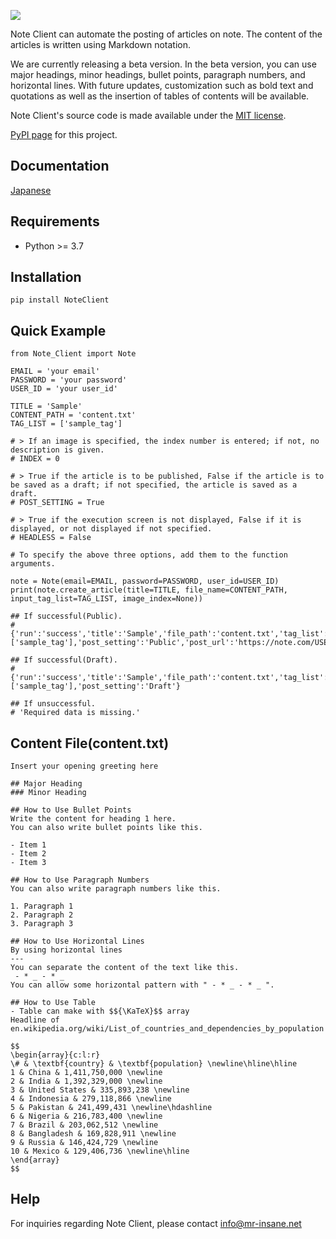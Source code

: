 ![](https://mr-insane.net/wp-content/uploads/2023/10/NoteClient.png)

Note Client can automate the posting of articles on note. The content of the articles is written using Markdown notation.  

We are currently releasing a beta version. In the beta version, you can use major headings, minor headings, bullet points, paragraph numbers, and horizontal lines. With future updates, customization such as bold text and quotations as well as the insertion of tables of contents will be available.

Note Client's source code is made available under the [MIT license](https://github.com/Mr-SuperInsane/NoteClient/blob/main/LICENSE).  

[PyPI page](https://pypi.org/project/NoteClient) for this project.

## Documentation

[Japanese](https://note.com/naokun_gadget/n/naf129cb5f34b)

## Requirements

- Python >= 3.7

## Installation

```
pip install NoteClient
```

## Quick Example

```
from Note_Client import Note

EMAIL = 'your email'
PASSWORD = 'your password'
USER_ID = 'your user_id'

TITLE = 'Sample'
CONTENT_PATH = 'content.txt'
TAG_LIST = ['sample_tag']

# > If an image is specified, the index number is entered; if not, no description is given.
# INDEX = 0

# > True if the article is to be published, False if the article is to be saved as a draft; if not specified, the article is saved as a draft.
# POST_SETTING = True

# > True if the execution screen is not displayed, False if it is displayed, or not displayed if not specified.
# HEADLESS = False

# To specify the above three options, add them to the function arguments.

note = Note(email=EMAIL, password=PASSWORD, user_id=USER_ID)
print(note.create_article(title=TITLE, file_name=CONTENT_PATH, input_tag_list=TAG_LIST, image_index=None))

## If successful(Public).
# {'run':'success','title':'Sample','file_path':'content.txt','tag_list':['sample_tag'],'post_setting':'Public','post_url':'https://note.com/USER_ID/n/abc123'}

## If successful(Draft).
# {'run':'success','title':'Sample','file_path':'content.txt','tag_list':['sample_tag'],'post_setting':'Draft'}

## If unsuccessful.
# 'Required data is missing.'
```

## Content File(content.txt)
```
Insert your opening greeting here

## Major Heading
### Minor Heading

## How to Use Bullet Points
Write the content for heading 1 here.
You can also write bullet points like this.

- Item 1
- Item 2
- Item 3

## How to Use Paragraph Numbers
You can also write paragraph numbers like this.

1. Paragraph 1
2. Paragraph 2
3. Paragraph 3

## How to Use Horizontal Lines
By using horizontal lines
---
You can separate the content of the text like this.
 - * _ - * _
You can allow some horizontal pattern with " - * _ - * _ ".

## How to Use Table
- Table can make with $${\KaTeX}$$ array
Headline of en.wikipedia.org/wiki/List_of_countries_and_dependencies_by_population

$$
\begin{array}{c:l:r}
\# & \textbf{country} & \textbf{population} \newline\hline\hline
1 & China & 1,411,750,000 \newline
2 & India & 1,392,329,000 \newline
3 & United States & 335,893,238 \newline
4 & Indonesia & 279,118,866 \newline
5 & Pakistan & 241,499,431 \newline\hdashline
6 & Nigeria & 216,783,400 \newline
7 & Brazil & 203,062,512 \newline
8 & Bangladesh & 169,828,911 \newline
9 & Russia & 146,424,729 \newline
10 & Mexico & 129,406,736 \newline\hline
\end{array}
$$
```


## Help

For inquiries regarding Note Client, please contact [info@mr-insane.net](info@mr-insane.net)
